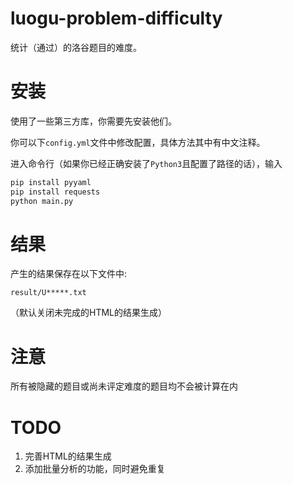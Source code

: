 # luogu-problem-difficulty

统计（通过）的洛谷题目的难度。

# 安装

使用了一些第三方库，你需要先安装他们。

你可以下`config.yml`文件中修改配置，具体方法其中有中文注释。

进入命令行（如果你已经正确安装了`Python3`且配置了路径的话），输入

```bash
pip install pyyaml
pip install requests
python main.py
```

# 结果

产生的结果保存在以下文件中:
```
result/U*****.txt
```

（默认关闭未完成的HTML的结果生成）

# 注意

所有被隐藏的题目或尚未评定难度的题目均不会被计算在内

# TODO

1. 完善HTML的结果生成
2. 添加批量分析的功能，同时避免重复
